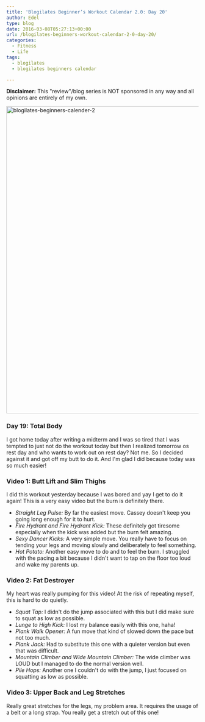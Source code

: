 ```yaml
---
title: 'Blogilates Beginner’s Workout Calendar 2.0: Day 20'
author: Edel
type: blog
date: 2016-03-08T05:27:13+00:00
url: /blogilates-beginners-workout-calendar-2-0-day-20/
categories:
  - Fitness
  - Life
tags:
  - blogilates
  - blogilates beginners calendar

---
```

**Disclaimer:** This "review"/blog series is NOT sponsored in any way and all opinions are entirely of my own.

<a href="http://scattered.me/wp-content/uploads/2016/02/blogilates-beginners-calender-2.png" rel="attachment wp-att-11076"><img src="http://scattered.me/wp-content/uploads/2016/02/blogilates-beginners-calender-2-1024x806.png" alt="blogilates-beginners-calender-2" width="1024" height="806" class="alignnone size-large wp-image-11076" srcset="http://erzadel.net/blog/wp-content/uploads/2016/02/blogilates-beginners-calender-2-1024x806.png 1024w, http://erzadel.net/blog/wp-content/uploads/2016/02/blogilates-beginners-calender-2-300x236.png 300w, http://erzadel.net/blog/wp-content/uploads/2016/02/blogilates-beginners-calender-2-768x604.png 768w" sizes="(max-width: 1024px) 100vw, 1024px" /></a>

### Day 19: Total Body

I got home today after writing a midterm and I was so tired that I was tempted to just not do the workout today but then I realized tomorrow os rest day and who wants to work out on rest day? Not me. So I decided against it and got off my butt to do it. And I'm glad I did because today was so much easier!

### Video 1: Butt Lift and Slim Thighs

I did this workout yesterday because I was bored and yay I get to do it again! This is a very easy video but the burn is definitely there.

<div class="flex-video">
</div>

  * _Straight Leg Pulse:_ By far the easiest move. Cassey doesn't keep you going long enough for it to hurt.
  * _Fire Hydrant and Fire Hydrant Kick:_ These definitely got tiresome especially when the kick was added but the burn felt amazing.
  * _Sexy Dancer Kicks:_ A very simple move. You really have to focus on tending your legs and moving slowly and deliberately to feel something.
  * _Hot Potato:_ Another easy move to do and to feel the burn. I struggled with the pacing a bit because I didn't want to tap on the floor too loud and wake my parents up.

### Video 2: Fat Destroyer

My heart was really pumping for this video! At the risk of repeating myself, this is hard to do quietly.

<div class="flex-video">
</div>

  * _Squat Tap:_ I didn't do the jump associated with this but I did make sure to squat as low as possible.
  * _Lunge to High Kick:_ I lost my balance easily with this one, haha!
  * _Plank Walk Opener:_ A fun move that kind of slowed down the pace but not too much.
  * _Plank Jack:_ Had to substitute this one with a quieter version but even that was difficult.
  * _Mountain Climber and Wide Mountain Climber:_ The wide climber was LOUD but I managed to do the normal version well.
  * _Pile Hops:_ Another one I couldn't do with the jump, I just focused on squatting as low as possible.

### Video 3: Upper Back and Leg Stretches

Really great stretches for the legs, my problem area. It requires the usage of a belt or a long strap. You really get a stretch out of this one!

<div class="flex-video">
</div>


